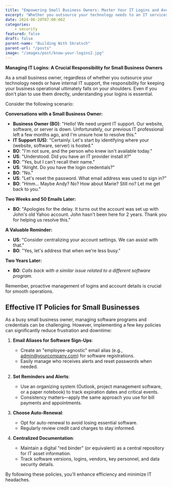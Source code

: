 ```yaml
---
title: "Empowering Small Business Owners: Master Your IT Logins and Avoid Downtime!"
excerpt: "Whether you outsource your technology needs to an IT services partner or you have internal IT support, as the small business owner, you are the one responsible for keeping the business running. That means you need to know your logins, even if you never plan on using them."
date: 2024-06-20T07:00:00Z
categories:
    - security
featured: false
draft: false
parent-name: "Building With Skratsch"
parent-url: "/posts"
image: "/images/post/know-your-logins2.jpg"
---
```


**Managing IT Logins: A Crucial Responsibility for Small Business Owners**

As a small business owner, regardless of whether you outsource your technology needs or have internal IT support, the responsibility for keeping your business operational ultimately falls on your shoulders. Even if you don't plan to use them directly, understanding your logins is essential.

Consider the following scenario:

**Conversations with a Small Business Owner:**

- **Business Owner (BO)**: "Hello! We need urgent IT support. Our website, software, or server is down. Unfortunately, our previous IT professional left a few months ago, and I'm unsure how to resolve this."
- **IT Support (US)**: "Certainly. Let's start by identifying where your (website, software, server) is hosted."
- **BO**: "I'm not sure, and the person who knew isn't available today."
- **US**: "Understood. Did you have an IT provider install it?"
- **BO**: "Yes, but I can't recall their name."
- **US**: "Alright. Do you have the login credentials?"
- **BO**: "No."
- **US**: "Let's reset the password. What email address was used to sign in?"
- **BO**: "Hmm... Maybe Andy? No? How about Marie? Still no? Let me get back to you."

**Two Weeks and 50 Emails Later:**

- **BO**: "Apologies for the delay. It turns out the account was set up with John's old Yahoo account. John hasn't been here for 2 years. Thank you for helping us resolve this."

**A Valuable Reminder:**

- **US**: "Consider centralizing your account settings. We can assist with that."
- **BO**: "Yes, let's address that when we're less busy."

**Two Years Later:**

- **BO**: *Calls back with a similar issue related to a different software program.*

Remember, proactive management of logins and account details is crucial for smooth operations.

## Effective IT Policies for Small Businesses

As a busy small business owner, managing software programs and credentials can be challenging. However, implementing a few key policies can significantly reduce frustration and downtime:

1. **Email Aliases for Software Sign-Ups**:
   - Create an "employee-agnostic" email alias (e.g., admin@yourcompany.com) for software registrations.
   - Easily manage who receives alerts and reset passwords when needed.

2. **Set Reminders and Alerts**:
   - Use an organizing system (Outlook, project management software, or a paper notebook) to track expiration dates and critical events.
   - Consistency matters—apply the same approach you use for bill payments and appointments.

3. **Choose Auto-Renewal**:
   - Opt for auto-renewal to avoid losing essential software.
   - Regularly review credit card charges to stay informed.

4. **Centralized Documentation**:
   - Maintain a digital "red binder" (or equivalent) as a central repository for IT asset information.
   - Track software versions, logins, vendors, key personnel, and data security details.

By following these policies, you'll enhance efficiency and minimize IT headaches.
